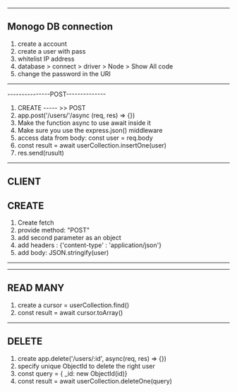--------------------
Monogo DB connection
---------------------
1. create a account
2. create a user with pass
3. whitelist IP address
4. database > connect > driver > Node > Show All code
5. change the password in the URI
---------------------------------
---------------POST--------------
1. CREATE ----- >> POST
2. app.post('/users/'/async (req, res) => {})
3. Make the function async to use await inside it
4. Make sure you use the express.json() middleware
5. access data from body: const user = req.body
6. const result = await userCollection.insertOne(user)
7. res.send(rusult)


-------------------
CLIENT
-------------------
CREATE
-------------------

1. Create fetch
2. provide method: "POST"
3. add second parameter as an object 
4. add headers : {'content-type' : 'application/json'}
5. add body: JSON.stringify(user)
------------------


------------------
READ MANY
------------------
1. create a cursor = userCollection.find()
2. const result = await cursor.toArray()

------------------
DELETE
------------------
1. create app.delete('/users/:id', async(req, res) => {})
2. specify unique ObjectId to delete the right user
3. const query  = { _id: new ObjectId(id)}
4. const result = await userCollection.deleteOne(query)
